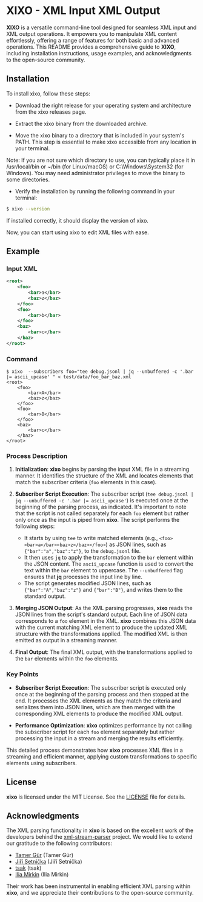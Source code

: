 
# XIXO - XML Input XML Output

**XIXO** is a versatile command-line tool designed for seamless XML input and XML output operations. It empowers you to manipulate XML content effortlessly, offering a range of features for both basic and advanced operations. This README provides a comprehensive guide to **XIXO**, including installation instructions, usage examples, and acknowledgments to the open-source community.

## Installation

To install xixo, follow these steps:

- Download the right release for your operating system and architecture from the xixo releases page.

- Extract the xixo binary from the downloaded archive.

- Move the xixo binary to a directory that is included in your system's PATH. This step is essential to make xixo accessible from any location in your terminal.

Note: If you are not sure which directory to use, you can typically place it in /usr/local/bin or ~/bin (for Linux/macOS) or C:\Windows\System32 (for Windows). You may need administrator privileges to move the binary to some directories.

- Verify the installation by running the following command in your terminal:

```bash
$ xixo --version
```

If installed correctly, it should display the version of xixo.

Now, you can start using xixo to edit XML files with ease.

## Example

### Input XML

```xml
<root>
    <foo>
        <bar>a</bar>
        <baz>z</baz>
    </foo>
    <foo>
        <bar>b</bar>
    </foo>
    <baz>
        <bar>c</bar>
    </baz>
</root>
```

### Command

```shell
$ xixo  --subscribers foo="tee debug.jsonl | jq --unbuffered -c '.bar |= ascii_upcase' " < test/data/foo_bar_baz.xml
<root>
    <foo>
        <bar>A</bar>
        <baz>z</baz>
    </foo>
    <foo>
        <bar>B</bar>
    </foo>
    <baz>
        <bar>c</bar>
    </baz>
</root>
```

### Process Description

1. **Initialization**: **xixo** begins by parsing the input XML file in a streaming manner. It identifies the structure of the XML and locates elements that match the subscriber criteria (`foo` elements in this case).

2. **Subscriber Script Execution**: The subscriber script (`tee debug.jsonl | jq --unbuffered -c '.bar |= ascii_upcase'`) is executed once at the beginning of the parsing process, as indicated. It's important to note that the script is not called separately for each `foo` element but rather only once as the input is piped from **xixo**. The script performs the following steps:

    - It starts by using `tee` to write matched elements (e.g., `<foo><bar>a</bar><baz>z</baz></foo>`) as JSON lines, such as `{"bar":"a","baz":"z"}`, to the `debug.jsonl` file.
    - It then uses `jq` to apply the transformation to the `bar` element within the JSON content. The `ascii_upcase` function is used to convert the text within the `bar` element to uppercase. The `--unbuffered` flag ensures that **jq** processes the input line by line.
    - The script generates modified JSON lines, such as `{"bar":"A","baz":"z"}` and `{"bar":"B"}`, and writes them to the standard output.

3. **Merging JSON Output**: As the XML parsing progresses, **xixo** reads the JSON lines from the script's standard output. Each line of JSON data corresponds to a `foo` element in the XML. **xixo** combines this JSON data with the current matching XML element to produce the updated XML structure with the transformations applied. The modified XML is then emitted as output in a streaming manner.

4. **Final Output**: The final XML output, with the transformations applied to the `bar` elements within the `foo` elements.

### Key Points

- **Subscriber Script Execution**: The subscriber script is executed only once at the beginning of the parsing process and then stopped at the end. It processes the XML elements as they match the criteria and serializes them into JSON lines, which are then merged with the corresponding XML elements to produce the modified XML output.

- **Performance Optimization**: **xixo** optimizes performance by not calling the subscriber script for each `foo` element separately but rather processing the input in a stream and merging the results efficiently.

This detailed process demonstrates how **xixo** processes XML files in a streaming and efficient manner, applying custom transformations to specific elements using subscribers.

## License

**xixo** is licensed under the MIT License. See the [LICENSE](https://github.com/youen/xixo/blob/main/LICENSE) file for details.

## Acknowledgments

The XML parsing functionality in **xixo** is based on the excellent work of the developers behind the [xml-stream-parser](https://github.com/tamerh/xml-stream-parser) project. We would like to extend our gratitude to the following contributors:

- [Tamer Gür](https://github.com/tamerh) (Tamer Gür)
- [Jiří Setnička](https://github.com/setnicka) (Jiří Setnička)
- [tsak](https://github.com/tsak) (tsak)
- [Ilia Mirkin](https://github.com/imirkin) (Ilia Mirkin)

Their work has been instrumental in enabling efficient XML parsing within **xixo**, and we appreciate their contributions to the open-source community.
